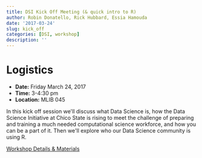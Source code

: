 ```yaml
---
title: DSI Kick Off Meeting (& quick intro to R)
author: Robin Donatello, Rick Hubbard, Essia Hamouda
date: '2017-03-24'
slug: kick_off
categories: [DSI, workshop]
description: ''
---
```


# Logistics

* **Date:** Friday March 24, 2017 
* **Time:** 3-4:30 pm
* **Location:** MLIB 045

In this kick off session we'll discuss what Data Science is, how the Data Science Initiative at Chico State is rising to meet the challenge of preparing and training a much needed computational science workforce, and how you can be a part of it. Then we'll explore who our Data Science community is using R. 


[Workshop Details & Materials](/event/kickoff_files/)

